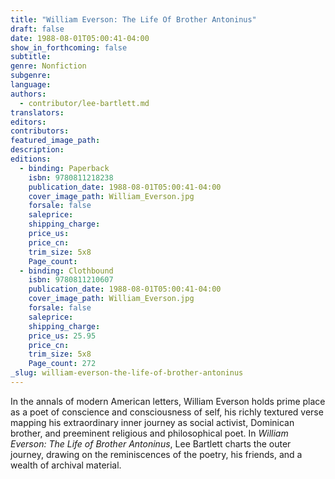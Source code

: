 ```yaml
---
title: "William Everson: The Life Of Brother Antoninus"
draft: false
date: 1988-08-01T05:00:41-04:00
show_in_forthcoming: false
subtitle:
genre: Nonfiction
subgenre:
language:
authors:
  - contributor/lee-bartlett.md
translators:
editors:
contributors:
featured_image_path:
description:
editions:
  - binding: Paperback
    isbn: 9780811218238
    publication_date: 1988-08-01T05:00:41-04:00
    cover_image_path: William_Everson.jpg
    forsale: false
    saleprice:
    shipping_charge:
    price_us:
    price_cn:
    trim_size: 5x8
    Page_count:
  - binding: Clothbound
    isbn: 9780811210607
    publication_date: 1988-08-01T05:00:41-04:00
    cover_image_path: William_Everson.jpg
    forsale: false
    saleprice:
    shipping_charge:
    price_us: 25.95
    price_cn:
    trim_size: 5x8
    Page_count: 272
_slug: william-everson-the-life-of-brother-antoninus
---
```


In the annals of modern American letters, William Everson holds prime place as a poet of conscience and consciousness of self, his richly textured verse mapping his extraordinary inner journey as social activist, Dominican brother, and preeminent religious and philosophical poet. In _William Everson: The Life of Brother Antoninus_, Lee Bartlett charts the outer journey, drawing on the reminiscences of the poetry, his friends, and a wealth of archival material.

